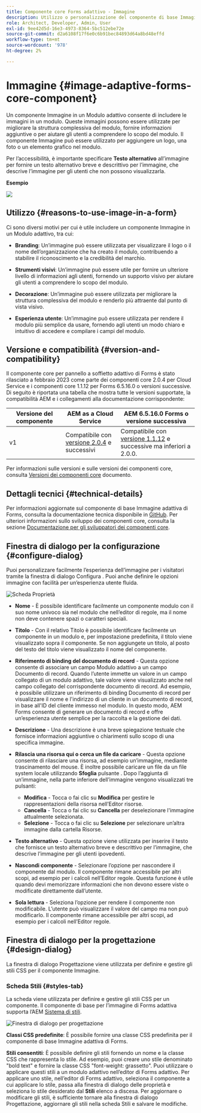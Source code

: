 ```yaml
---
title: Componente core Forms adattivo - Immagine
description: Utilizzo o personalizzazione del componente di base Immagine adattiva di Forms.
role: Architect, Developer, Admin, User
exl-id: 9ee42d5d-16e3-4973-8364-5bc512ebe72e
source-git-commit: d2a6108f17f6e0c6b91bec84893d64a8bd48effd
workflow-type: tm+mt
source-wordcount: '978'
ht-degree: 2%

---
```


# Immagine {#image-adaptive-forms-core-component}

Un componente Immagine in un Modulo adattivo consente di includere le immagini in un modulo. Queste immagini possono essere utilizzate per migliorare la struttura complessiva del modulo, fornire informazioni aggiuntive o per aiutare gli utenti a comprendere lo scopo del modulo. Il componente Immagine può essere utilizzato per aggiungere un logo, una foto o un elemento grafico nel modulo.

Per l’accessibilità, è importante specificare **Testo alternativo** all’immagine per fornire un testo alternativo breve e descrittivo per l’immagine, che descrive l’immagine per gli utenti che non possono visualizzarla.


**Esempio**

![](/help/adaptive-forms/assets/image.png)


## Utilizzo {#reasons-to-use-image-in-a-form}

Ci sono diversi motivi per cui è utile includere un componente Immagine in un Modulo adattivo, tra cui:

* **Branding**: Un’immagine può essere utilizzata per visualizzare il logo o il nome dell’organizzazione che ha creato il modulo, contribuendo a stabilire il riconoscimento e la credibilità del marchio.

* **Strumenti visivi**: Un’immagine può essere utile per fornire un ulteriore livello di informazioni agli utenti, fornendo un supporto visivo per aiutare gli utenti a comprendere lo scopo del modulo.

* **Decorazione**: Un’immagine può essere utilizzata per migliorare la struttura complessiva del modulo e renderlo più attraente dal punto di vista visivo.

* **Esperienza utente**: Un’immagine può essere utilizzata per rendere il modulo più semplice da usare, fornendo agli utenti un modo chiaro e intuitivo di accedere e compilare i campi del modulo.

## Versione e compatibilità {#version-and-compatibility}

Il componente core per pannello a soffietto adattivo di Forms è stato rilasciato a febbraio 2023 come parte dei componenti core 2.0.4 per Cloud Service e i componenti core 1.1.12 per Forms 6.5.16.0 o versioni successive. Di seguito è riportata una tabella che mostra tutte le versioni supportate, la compatibilità AEM e i collegamenti alla documentazione corrispondente:

| Versione del componente | AEM as a Cloud Service | AEM 6.5.16.0 Forms o versione successiva |
|---|---|---|
| v1 | Compatibile  con<br>[versione 2.0.4](/help/adaptive-forms/version.md) e successivi | Compatibile con<br>[versione 1.1.12](/help/adaptive-forms/version.md) e successive ma inferiori a 2.0.0. |

Per informazioni sulle versioni e sulle versioni dei componenti core, consulta [Versioni dei componenti core](/help/adaptive-forms/version.md) documento.


<!-- ## Sample Component Output {#sample-component-output}

To experience the Accordion Component as well as see examples of its configuration options as well as HTML and JSON output, visit the [Component Library](https://adobe.com/go/aem_cmp_library_accordion). -->

## Dettagli tecnici {#technical-details}

Per informazioni aggiornate sul componente di base Immagine adattiva di Forms, consulta la documentazione tecnica disponibile in [GitHub](https://github.com/adobe/aem-core-forms-components/tree/master/ui.af.apps/src/main/content/jcr_root/apps/core/fd/components/form/image/v1/image). Per ulteriori informazioni sullo sviluppo dei componenti core, consulta la sezione [Documentazione per gli sviluppatori dei componenti core](/help/developing/overview.md).


## Finestra di dialogo per la configurazione {#configure-dialog}

Puoi personalizzare facilmente l’esperienza dell’immagine per i visitatori tramite la finestra di dialogo Configura . Puoi anche definire le opzioni immagine con facilità per un’esperienza utente fluida.

![Scheda Proprietà](/help/adaptive-forms/assets/image_properties.png)

* **Nome** - È possibile identificare facilmente un componente modulo con il suo nome univoco sia nel modulo che nell’editor di regole, ma il nome non deve contenere spazi o caratteri speciali.

* **Titolo** - Con il relativo Titolo è possibile identificare facilmente un componente in un modulo e, per impostazione predefinita, il titolo viene visualizzato sopra il componente. Se non aggiungete un titolo, al posto del testo del titolo viene visualizzato il nome del componente.

* **Riferimento di binding del documento di record** - Questa opzione consente di associare un campo Modulo adattivo a un campo Documento di record. Quando l’utente immette un valore in un campo collegato di un modulo adattivo, tale valore viene visualizzato anche nel campo collegato del corrispondente documento di record. Ad esempio, è possibile utilizzare un riferimento di binding Documento di record per visualizzare il nome e l&#39;indirizzo di un cliente in un documento di record, in base all&#39;ID del cliente immesso nel modulo. In questo modo, AEM Forms consente di generare un documento di record e offre un’esperienza utente semplice per la raccolta e la gestione dei dati.

* **Descrizione** - Una descrizione è una breve spiegazione testuale che fornisce informazioni aggiuntive o chiarimenti sullo scopo di una specifica immagine.

* **Rilascia una risorsa qui o cerca un file da caricare** - Questa opzione consente di rilasciare una risorsa, ad esempio un’immagine, mediante trascinamento del mouse. È inoltre possibile caricare un file da un file system locale utilizzando **Sfoglia** pulsante . Dopo l’aggiunta di un’immagine, nella parte inferiore dell’immagine vengono visualizzati tre pulsanti:
   * **Modifica** - Tocca o fai clic su **Modifica** per gestire le rappresentazioni della risorsa nell’Editor risorse.
   * **Cancella** - Tocca o fai clic su **Cancella** per deselezionare l&#39;immagine attualmente selezionata.
   * **Selezione** - Tocca o fai clic su **Selezione**  per selezionare un’altra immagine dalla cartella Risorse.

* **Testo alternativo** - Questa opzione viene utilizzata per inserire il testo che fornisce un testo alternativo breve e descrittivo per l’immagine, che descrive l’immagine per gli utenti ipovedenti.

* **Nascondi componente** - Selezionare l’opzione per nascondere il componente dal modulo. Il componente rimane accessibile per altri scopi, ad esempio per i calcoli nell’Editor regole. Questa funzione è utile quando devi memorizzare informazioni che non devono essere viste o modificate direttamente dall’utente.

* **Sola lettura** - Seleziona l’opzione per rendere il componente non modificabile. L’utente può visualizzare il valore del campo ma non può modificarlo. Il componente rimane accessibile per altri scopi, ad esempio per i calcoli nell’Editor regole.

## Finestra di dialogo per la progettazione {#design-dialog}

La finestra di dialogo Progettazione viene utilizzata per definire e gestire gli stili CSS per il componente Immagine.

### Scheda Stili {#styles-tab}

La scheda viene utilizzata per definire e gestire gli stili CSS per un componente. Il componente di base per l’immagine di Forms adattiva supporta l’AEM [Sistema di stili](/help/get-started/authoring.md#component-styling).

![Finestra di dialogo per progettazione](/help/adaptive-forms/assets/image_designdialog.png)

**Classi CSS predefinite**: È possibile fornire una classe CSS predefinita per il componente di base Immagine adattiva di Forms.

**Stili consentiti**: È possibile definire gli stili fornendo un nome e la classe CSS che rappresenta lo stile. Ad esempio, puoi creare uno stile denominato &quot;bold text&quot; e fornire la classe CSS &quot;font-weight: grassetto&quot;. Puoi utilizzare o applicare questi stili a un modulo adattivo nell’editor di Forms adattivo. Per applicare uno stile, nell’editor di Forms adattivo, seleziona il componente a cui applicare lo stile, passa alla finestra di dialogo delle proprietà e seleziona lo stile desiderato dal **Stili** elenco a discesa. Per aggiornare o modificare gli stili, è sufficiente tornare alla finestra di dialogo Progettazione, aggiornare gli stili nella scheda Stili e salvare le modifiche.
